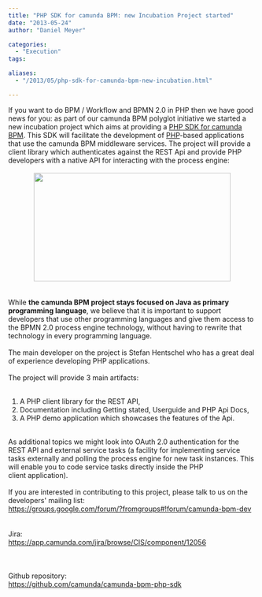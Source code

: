 ```yaml
---
title: "PHP SDK for camunda BPM: new Incubation Project started"
date: "2013-05-24"
author: "Daniel Meyer"

categories:
  - "Execution"
tags: 

aliases:
  - "/2013/05/php-sdk-for-camunda-bpm-new-incubation.html"

---
```


<div>
If you want to do BPM / Workflow and BPMN 2.0 in PHP then we have good news for you: as part of our camunda BPM polyglot initiative we started a new incubation project which aims at providing a <a href="http://camunda.github.io/camunda-bpm-php-sdk/">PHP SDK for camunda BPM</a>. This SDK will facilitate the development of <a href="http://php.net/">PHP</a>-based applications that use the camunda BPM middleware services. The project will provide a client library which authenticates against the REST Api and provide PHP developers with a native API for interacting with the process engine:<br />
<br />
<div class="separator" style="clear: both; text-align: center;">
</div>
<div class="separator" style="clear: both; text-align: center;">
</div>
<div class="separator" style="clear: both; text-align: center;">
<a href="http://4.bp.blogspot.com/-wR_7PJzzB6o/UZ-edtQnp9I/AAAAAAAAAH0/y5Zt_XNiKZY/s1600/php.png" imageanchor="1" style="margin-left: 1em; margin-right: 1em;"><img border="0" height="220" src="http://4.bp.blogspot.com/-wR_7PJzzB6o/UZ-edtQnp9I/AAAAAAAAAH0/y5Zt_XNiKZY/s400/php.png" width="400" /></a></div>
<br />
<div class="separator" style="clear: both; text-align: center;">
</div>
<br />
While <b>the camunda BPM project stays&nbsp;focused&nbsp;on Java as primary programming language</b>, we believe that it is important to support developers that use other programming languages and give them access to the BPMN 2.0 process engine technology, without having to rewrite that technology in every programming language.<br />
<br />
The main developer on the project is Stefan Hentschel who has a great deal of experience developing PHP applications.<br />
<br />
The project will provide 3 main artifacts:<br />
<br />
<ol>
<li>A PHP client library for the REST API,</li>
<li>Documentation including Getting stated, Userguide and PHP Api Docs,</li>
<li>A PHP demo application which showcases the features of the Api.&nbsp;</li>
</ol>
<br />
As additional topics we might look into OAuth 2.0 authentication for the REST API and external service tasks (a facility for implementing service tasks externally and polling the process engine for new task instances. This will enable you to code service tasks directly inside the PHP client&nbsp;application).<br />
<br />
If you are interested in contributing to this project, please talk to us on the developers' mailing list:<br />
<a href="https://groups.google.com/forum/?fromgroups#!forum/camunda-bpm-dev">https://groups.google.com/forum/?fromgroups#!forum/camunda-bpm-dev</a><br />
<br />
<br />
Jira:<br />
<a href="https://app.camunda.com/jira/browse/CIS/component/12056">https://app.camunda.com/jira/browse/CIS/component/12056</a><br />
<br />
<br />
<br />
Github repository:<br />
<a href="https://github.com/camunda/camunda-bpm-php-sdk">https://github.com/camunda/camunda-bpm-php-sdk</a><br />
<br />
</div>